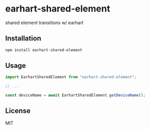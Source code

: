 # earhart-shared-element

shared element transitions w/ earhart 

## Installation

```sh
npm install earhart-shared-element
```

## Usage

```js
import EarhartSharedElement from "earhart-shared-element";

// ...

const deviceName = await EarhartSharedElement.getDeviceName();
```

## License

MIT
